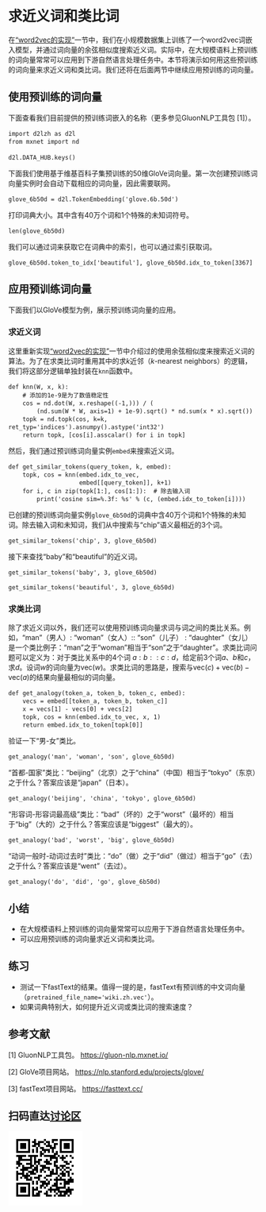 # 求近义词和类比词

在[“word2vec的实现”](./word2vec-gluon.md)一节中，我们在小规模数据集上训练了一个word2vec词嵌入模型，并通过词向量的余弦相似度搜索近义词。实际中，在大规模语料上预训练的词向量常常可以应用到下游自然语言处理任务中。本节将演示如何用这些预训练的词向量来求近义词和类比词。我们还将在后面两节中继续应用预训练的词向量。

## 使用预训练的词向量

下面查看我们目前提供的预训练词嵌入的名称（更多参见GluonNLP工具包 [1]）。

```{.python .input}
import d2lzh as d2l
from mxnet import nd

d2l.DATA_HUB.keys()
```

下面我们使用基于维基百科子集预训练的50维GloVe词向量。第一次创建预训练词向量实例时会自动下载相应的词向量，因此需要联网。

```{.python .input  n=11}
glove_6b50d = d2l.TokenEmbedding('glove.6b.50d')
```

打印词典大小。其中含有40万个词和1个特殊的未知词符号。

```{.python .input}
len(glove_6b50d)
```

我们可以通过词来获取它在词典中的索引，也可以通过索引获取词。

```{.python .input  n=12}
glove_6b50d.token_to_idx['beautiful'], glove_6b50d.idx_to_token[3367]
```

## 应用预训练词向量

下面我们以GloVe模型为例，展示预训练词向量的应用。

### 求近义词

这里重新实现[“word2vec的实现”](./word2vec-gluon.md)一节中介绍过的使用余弦相似度来搜索近义词的算法。为了在求类比词时重用其中的求$k$近邻（$k$-nearest neighbors）的逻辑，我们将这部分逻辑单独封装在`knn`函数中。

```{.python .input}
def knn(W, x, k):
    # 添加的1e-9是为了数值稳定性
    cos = nd.dot(W, x.reshape((-1,))) / (
        (nd.sum(W * W, axis=1) + 1e-9).sqrt() * nd.sum(x * x).sqrt())
    topk = nd.topk(cos, k=k, ret_typ='indices').asnumpy().astype('int32')
    return topk, [cos[i].asscalar() for i in topk]
```

然后，我们通过预训练词向量实例`embed`来搜索近义词。

```{.python .input}
def get_similar_tokens(query_token, k, embed):
    topk, cos = knn(embed.idx_to_vec,
                    embed[[query_token]], k+1)
    for i, c in zip(topk[1:], cos[1:]):  # 除去输入词
        print('cosine sim=%.3f: %s' % (c, (embed.idx_to_token[i])))
```

已创建的预训练词向量实例`glove_6b50d`的词典中含40万个词和1个特殊的未知词。除去输入词和未知词，我们从中搜索与“chip”语义最相近的3个词。

```{.python .input}
get_similar_tokens('chip', 3, glove_6b50d)
```

接下来查找“baby”和“beautiful”的近义词。

```{.python .input}
get_similar_tokens('baby', 3, glove_6b50d)
```

```{.python .input}
get_similar_tokens('beautiful', 3, glove_6b50d)
```

### 求类比词

除了求近义词以外，我们还可以使用预训练词向量求词与词之间的类比关系。例如，“man”（男人）: “woman”（女人）:: “son”（儿子） : “daughter”（女儿）是一个类比例子：“man”之于“woman”相当于“son”之于“daughter”。求类比词问题可以定义为：对于类比关系中的4个词 $a : b :: c : d$，给定前3个词$a$、$b$和$c$，求$d$。设词$w$的词向量为$\text{vec}(w)$。求类比词的思路是，搜索与$\text{vec}(c)+\text{vec}(b)-\text{vec}(a)$的结果向量最相似的词向量。

```{.python .input}
def get_analogy(token_a, token_b, token_c, embed):
    vecs = embed[[token_a, token_b, token_c]]
    x = vecs[1] - vecs[0] + vecs[2]
    topk, cos = knn(embed.idx_to_vec, x, 1)
    return embed.idx_to_token[topk[0]]
```

验证一下“男-女”类比。

```{.python .input  n=18}
get_analogy('man', 'woman', 'son', glove_6b50d)
```

“首都-国家”类比：“beijing”（北京）之于“china”（中国）相当于“tokyo”（东京）之于什么？答案应该是“japan”（日本）。

```{.python .input  n=19}
get_analogy('beijing', 'china', 'tokyo', glove_6b50d)
```

“形容词-形容词最高级”类比：“bad”（坏的）之于“worst”（最坏的）相当于“big”（大的）之于什么？答案应该是“biggest”（最大的）。

```{.python .input  n=20}
get_analogy('bad', 'worst', 'big', glove_6b50d)
```

“动词一般时-动词过去时”类比：“do”（做）之于“did”（做过）相当于“go”（去）之于什么？答案应该是“went”（去过）。

```{.python .input  n=21}
get_analogy('do', 'did', 'go', glove_6b50d)
```

## 小结

* 在大规模语料上预训练的词向量常常可以应用于下游自然语言处理任务中。
* 可以应用预训练的词向量求近义词和类比词。


## 练习

* 测试一下fastText的结果。值得一提的是，fastText有预训练的中文词向量（`pretrained_file_name='wiki.zh.vec'`）。
* 如果词典特别大，如何提升近义词或类比词的搜索速度？




## 参考文献

[1] GluonNLP工具包。 https://gluon-nlp.mxnet.io/

[2] GloVe项目网站。 https://nlp.stanford.edu/projects/glove/

[3] fastText项目网站。 https://fasttext.cc/

## 扫码直达[讨论区](https://discuss.gluon.ai/t/topic/4373)

![](../img/qr_similarity-analogy.svg)
